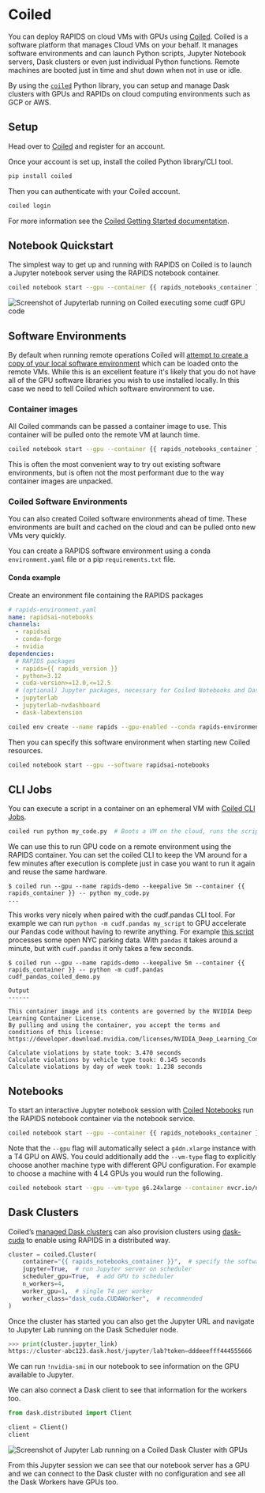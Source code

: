 # Coiled

You can deploy RAPIDS on cloud VMs with GPUs using [Coiled](https://www.coiled.io/).
Coiled is a software platform that manages Cloud VMs on your behalf.
It manages software environments and can launch Python scripts, Jupyter Notebook servers, Dask clusters or even just individual Python functions.
Remote machines are booted just in time and shut down when not in use or idle.

By using the [`coiled`](https://anaconda.org/conda-forge/coiled) Python library, you can setup and manage Dask clusters with GPUs and RAPIDs on cloud computing environments such as GCP or AWS.

## Setup

Head over to [Coiled](https://docs.coiled.io/user_guide/setup/index) and register for an account.

Once your account is set up, install the coiled Python library/CLI tool.

```bash
pip install coiled
```

Then you can authenticate with your Coiled account.

```bash
coiled login
```

For more information see the [Coiled Getting Started documentation](https://docs.coiled.io/user_guide/setup/index).

## Notebook Quickstart

The simplest way to get up and running with RAPIDS on Coiled is to launch a Jupyter notebook server using the RAPIDS notebook container.

```bash
coiled notebook start --gpu --container {{ rapids_notebooks_container }}
```

![Screenshot of Jupyterlab running on Coiled executing some cudf GPU code](../_static/images/platforms/coiled/coiled-jupyter.png)

## Software Environments

By default when running remote operations Coiled will [attempt to create a copy of your local software environment](https://docs.coiled.io/user_guide/software/sync.html) which can be loaded onto the remote VMs. While this is an excellent feature it's likely that you do not have all of the GPU software libraries you wish to use installed locally. In this case we need to tell Coiled which software environment to use.

### Container images

All Coiled commands can be passed a container image to use. This container will be pulled onto the remote VM at launch time.

```bash
coiled notebook start --gpu --container {{ rapids_notebooks_container }}
```

This is often the most convenient way to try out existing software environments, but is often not the most performant due to the way container images are unpacked.

### Coiled Software Environments

You can also created Coiled software environments ahead of time. These environments are built and cached on the cloud and can be pulled onto new VMs very quickly.

You can create a RAPIDS software environment using a conda `environment.yaml` file or a pip `requirements.txt` file.

#### Conda example

Create an environment file containing the RAPIDS packages

```yaml
# rapids-environment.yaml
name: rapidsai-notebooks
channels:
  - rapidsai
  - conda-forge
  - nvidia
dependencies:
  # RAPIDS packages
  - rapids={{ rapids_version }}
  - python=3.12
  - cuda-version>=12.0,<=12.5
  # (optional) Jupyter packages, necessary for Coiled Notebooks and Dask clusters with Jupyter enabled
  - jupyterlab
  - jupyterlab-nvdashboard
  - dask-labextension
```

```bash
coiled env create --name rapids --gpu-enabled --conda rapids-environment.yaml
```

Then you can specify this software environment when starting new Coiled resources.

```bash
coiled notebook start --gpu --software rapidsai-notebooks
```

## CLI Jobs

You can execute a script in a container on an ephemeral VM with [Coiled CLI Jobs](https://docs.coiled.io/user_guide/cli-jobs.html).

```bash
coiled run python my_code.py  # Boots a VM on the cloud, runs the scripts, then shuts down again
```

We can use this to run GPU code on a remote environment using the RAPIDS container. You can set the coiled CLI to keep the VM around for a few minutes after execution is complete just in case you want to run it again and reuse the same hardware.

```concole
$ coiled run --gpu --name rapids-demo --keepalive 5m --container {{ rapids_container }} -- python my_code.py
...
```

This works very nicely when paired with the cudf.pandas CLI tool. For example we can run `python -m cudf.pandas my_script` to GPU accelerate our Pandas code without having to rewrite anything. For example [this script](https://gist.github.com/jacobtomlinson/2481ecf2e1d2787ae2864a6712eef97b#file-cudf_pandas_coiled_demo-py) processes some open NYC parking data. With `pandas` it takes around a minute, but with `cudf.pandas` it only takes a few seconds.

```console
$ coiled run --gpu --name rapids-demo --keepalive 5m --container {{ rapids_container }} -- python -m cudf.pandas cudf_pandas_coiled_demo.py

Output
------

This container image and its contents are governed by the NVIDIA Deep Learning Container License.
By pulling and using the container, you accept the terms and conditions of this license:
https://developer.download.nvidia.com/licenses/NVIDIA_Deep_Learning_Container_License.pdf

Calculate violations by state took: 3.470 seconds
Calculate violations by vehicle type took: 0.145 seconds
Calculate violations by day of week took: 1.238 seconds
```

## Notebooks

To start an interactive Jupyter notebook session with [Coiled Notebooks](https://docs.coiled.io/user_guide/notebooks.html) run the RAPIDS notebook container via the notebook service.

```bash
coiled notebook start --gpu --container {{ rapids_notebooks_container }}
```

Note that the `--gpu` flag will automatically select a `g4dn.xlarge` instance with a T4 GPU on AWS. You could additionally add the `--vm-type` flag to explicitly choose another machine type with different GPU configuration. For example to choose a machine with 4 L4 GPUs you would run the following.

```bash
coiled notebook start --gpu --vm-type g6.24xlarge --container nvcr.io/nvidia/rapidsai/notebooks:24.12-cuda12.5-py3.12
```

## Dask Clusters

Coiled’s [managed Dask clusters](https://docs.coiled.io/user_guide/dask.html) can also provision clusters using [dask-cuda](https://docs.rapids.ai/api/dask-cuda/nightly/) to enable using RAPIDS in a distributed way.

```python
cluster = coiled.Cluster(
    container="{{ rapids_notebooks_container }}",  # specify the software env to use
    jupyter=True,  # run Jupyter server on scheduler
    scheduler_gpu=True,  # add GPU to scheduler
    n_workers=4,
    worker_gpu=1,  # single T4 per worker
    worker_class="dask_cuda.CUDAWorker",  # recommended
)
```

Once the cluster has started you can also get the Jupyter URL and navigate to Jupyter Lab running on the Dask Scheduler node.

```python
>>> print(cluster.jupyter_link)
https://cluster-abc123.dask.host/jupyter/lab?token=dddeeefff444555666
```

We can run `!nvidia-smi` in our notebook to see information on the GPU available to Jupyter.

We can also connect a Dask client to see that information for the workers too.

```python
from dask.distributed import Client

client = Client()
client
```

![Screenshot of Jupyter Lab running on a Coiled Dask Cluster with GPUs](../_static/images/platforms/coiled/jupyter-on-coiled.png)

From this Jupyter session we can see that our notebook server has a GPU and we can connect to the Dask cluster with no configuration and see all the Dask Workers have GPUs too.

```{relatedexamples}

```
